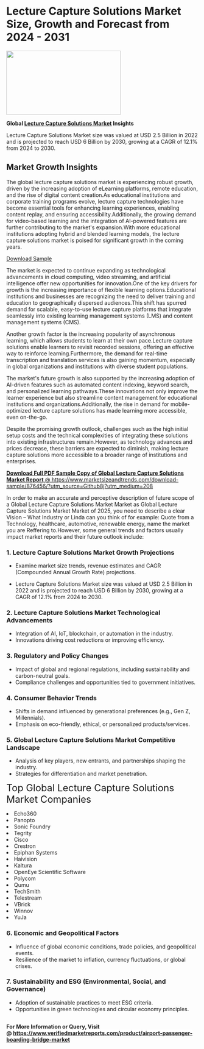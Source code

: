 <H1>Lecture Capture Solutions Market Size, Growth and Forecast from 2024 - 2031</H1><img class="aligncenter size-medium wp-image-584254" src="https://thirdeyenews.in/wp-content/uploads/2024/09/Global-Market-Research-300x168.jpeg" alt="" width="300" height="168" /><p><strong>Global&nbsp;<a href="https://www.marketsizeandtrends.com/download-sample/876456/?utm_source=Github8j?utm_medium=208">Lecture Capture Solutions Market</a> Insights</strong></p><p>Lecture Capture Solutions Market size was valued at USD 2.5 Billion in 2022 and is projected to reach USD 6 Billion by 2030, growing at a CAGR of 12.1% from 2024 to 2030.</p><p><h2>Market Growth Insights</h2> <p>The global lecture capture solutions market is experiencing robust growth, driven by the increasing adoption of eLearning platforms, remote education, and the rise of digital content creation.As educational institutions and corporate training programs evolve, lecture capture technologies have become essential tools for enhancing learning experiences, enabling content replay, and ensuring accessibility.Additionally, the growing demand for video-based learning and the integration of AI-powered features are further contributing to the market's expansion.With more educational institutions adopting hybrid and blended learning models, the lecture capture solutions market is poised for significant growth in the coming years.</p> <p><a href="download-link">Download Sample</a></p> <p>The market is expected to continue expanding as technological advancements in cloud computing, video streaming, and artificial intelligence offer new opportunities for innovation.One of the key drivers for growth is the increasing importance of flexible learning options.Educational institutions and businesses are recognizing the need to deliver training and education to geographically dispersed audiences.This shift has spurred demand for scalable, easy-to-use lecture capture platforms that integrate seamlessly into existing learning management systems (LMS) and content management systems (CMS).</p> <p>Another growth factor is the increasing popularity of asynchronous learning, which allows students to learn at their own pace.Lecture capture solutions enable learners to revisit recorded sessions, offering an effective way to reinforce learning.Furthermore, the demand for real-time transcription and translation services is also gaining momentum, especially in global organizations and institutions with diverse student populations.</p> <p>The market's future growth is also supported by the increasing adoption of AI-driven features such as automated content indexing, keyword search, and personalized learning pathways.These innovations not only improve the learner experience but also streamline content management for educational institutions and organizations.Additionally, the rise in demand for mobile-optimized lecture capture solutions has made learning more accessible, even on-the-go.</p> <p>Despite the promising growth outlook, challenges such as the high initial setup costs and the technical complexities of integrating these solutions into existing infrastructures remain.However, as technology advances and prices decrease, these barriers are expected to diminish, making lecture capture solutions more accessible to a broader range of institutions and enterprises.</p> <p><a href="get-more-link"></p><p><span class=""><strong>Download Full PDF Sample Copy of Global Lecture Capture Solutions Market Report</strong> @ <a href="https://www.marketsizeandtrends.com/download-sample/876456/?utm_source=Github8j?utm_medium=208" target="_blank">https://www.marketsizeandtrends.com/download-sample/876456/?utm_source=Github8j?utm_medium=208</a></span></p><p>In order to make an accurate and perceptive description of future scope of a Global&nbsp;Lecture Capture Solutions Market Market as Global&nbsp;Lecture Capture Solutions Market Market of 2025, you need to describe a clear Vision &ndash; What Industry or Linda can you think of for example: Quote from a Technology, healthcare, automotive, renewable energy, name the market you are Reffering to.However, some general trends and factors usually impact market reports and their future outlook include:</p><h3>1.&nbsp;<strong>Lecture Capture Solutions Market Growth Projections</strong></h3><ul><li>Examine market size trends, revenue estimates and CAGR (Compounded Annual Growth Rate) projections.</li><li><p>Lecture Capture Solutions Market size was valued at USD 2.5 Billion in 2022 and is projected to reach USD 6 Billion by 2030, growing at a CAGR of 12.1% from 2024 to 2030.</p></li></ul><h3>2.&nbsp;<strong>Lecture Capture Solutions Market Technological Advancements</strong></h3><ul><li>Integration of AI, IoT, blockchain, or automation in the industry.</li><li>Innovations driving cost reductions or improving efficiency.</li></ul><h3>3.&nbsp;<strong>Regulatory and Policy Changes</strong></h3><ul><li>Impact of global and regional regulations, including sustainability and carbon-neutral goals.</li><li>Compliance challenges and opportunities tied to government initiatives.</li></ul><h3>4.&nbsp;<strong>Consumer Behavior Trends</strong></h3><ul><li>Shifts in demand influenced by generational preferences (e.g., Gen Z, Millennials).</li><li>Emphasis on eco-friendly, ethical, or personalized products/services.</li></ul><h3>5.&nbsp;<strong>Global Lecture Capture Solutions Market Competitive Landscape</strong></h3><ul><li>Analysis of key players, new entrants, and partnerships shaping the industry.</li><li>Strategies for differentiation and market penetration.</li></ul><p data-pm-slice="1 1 []"><span style="color: inherit; font-family: inherit; font-size: 25px;">Top Global Lecture Capture Solutions Market Companies</span></p><div class="" data-test-id=""><p><li>Echo360</li><li> Panopto</li><li> Sonic Foundry</li><li> Tegrity</li><li> Cisco</li><li> Crestron</li><li> Epiphan Systems</li><li> Haivision</li><li> Kaltura</li><li> OpenEye Scientific Software</li><li> Polycom</li><li> Qumu</li><li> TechSmith</li><li> Telestream</li><li> VBrick</li><li> Winnov</li><li> YuJa</li></p></div><h3>6.&nbsp;<strong>Economic and Geopolitical Factors</strong></h3><ul><li>Influence of global economic conditions, trade policies, and geopolitical events.</li><li>Resilience of the market to inflation, currency fluctuations, or global crises.</li></ul><h3>7.&nbsp;<strong>Sustainability and ESG (Environmental, Social, and Governance)</strong></h3><ul><li>Adoption of sustainable practices to meet ESG criteria.</li><li>Opportunities in green technologies and circular economy principles.</li></ul><h2><strong style="font-size: 14px;">For More Information or Query, Visit @&nbsp;</strong><a style="background-color: #ffffff; font-size: 14px;" href="https://www.marketsizeandtrends.com/report/lecture-capture-solutions-market/" target="_blank">https://www.verifiedmarketreports.com/product/airport-passenger-boarding-bridge-market</a></h2>
